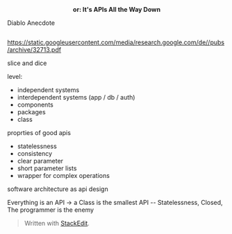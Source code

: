 <center><b>or: It's APIs All the Way Down</b></center>

Diablo Anecdote

<image source="http://rosettacode.org/mw/images/d/d7/Fractal_tree.svg" />


https://static.googleusercontent.com/media/research.google.com/de//pubs/archive/32713.pdf

<canvas id="canvas" width="600" height="500"></canvas>  
   
<script type="text/javascript">  
var elem = document.getElementById('canvas');  
var context = elem.getContext('2d');  
   
context.fillStyle = '#C0C0C0';  
context.lineWidth = 1;  
   
var deg_to_rad = Math.PI / 180.0;  
var depth = 9;  
   
function drawLine(x1, y1, x2, y2, brightness){  
  context.moveTo(x1, y1);  
  context.lineTo(x2, y2);  
}  
   
function drawTree(x1, y1, angle, depth){  
  if (depth !== 0){  
    var x2 = x1 + (Math.cos(angle * deg_to_rad) * depth * 10.0);  
    var y2 = y1 + (Math.sin(angle * deg_to_rad) * depth * 10.0);  
    drawLine(x1, y1, x2, y2, depth);  
    drawTree(x2, y2, angle - 20, depth - 1);  
    drawTree(x2, y2, angle + 20, depth - 1);  
  }  
}  
   
context.beginPath();  
drawTree(300, 500, -90, depth);  
context.closePath();  
context.stroke();  
</script>

slice and dice

level:
- independent systems
- interdependent systems (app / db / auth) 
- components 
- packages
- class

proprties of good apis
- statelessness
- consistency
- clear parameter
- short parameter lists
- wrapper for complex operations


software architecture as api design


Everything is an API
-> a Class is the smallest API
-- Statelessness, Closed, The programmer is the enemy

> Written with [StackEdit](https://stackedit.io/).
<!--stackedit_data:
eyJoaXN0b3J5IjpbMjExMzU2MzYzOSwtMTk5OTMxODc3MiwtMj
AyOTUzNTg1MywtMTExNzk1ODg4Nyw0MDc4MjY3OTcsMjEwOTcy
ODQ5OSwxMTQ1NjYyOTAzXX0=
-->